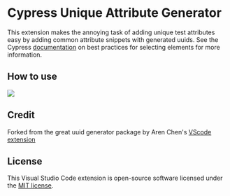 # Cypress Unique Attribute Generator
This extension makes the annoying task of adding unique test attributes easy by adding common attribute snippets with generated uuids.
See the Cypress [documentation](https://docs.cypress.io/guides/references/best-practices#Selecting-Elements) on best practices for selecting elements for more information.

## How to use
![](images/uuid.gif)

## Credit
Forked from the great uuid generator package by Aren Chen's [VScode extension](https://github.com/arenchen/vscode-uuid-generator)

## License
This Visual Studio Code extension is open-source software licensed under the [MIT license](LICENSE).
